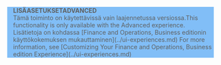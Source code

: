 <blockquote STYLE="background: #81BEF7;border-left:None"><span data-ttu-id="81213-101"><b>LISÄASETUKSET</b></span><span class="sxs-lookup"><span data-stu-id="81213-101"><b>ADVANCED</b></span></span><br /><span data-ttu-id="81213-102">Tämä toiminto on käytettävissä vain laajennetussa versiossa.</span><span class="sxs-lookup"><span data-stu-id="81213-102">This functionality is only available with the Advanced experience.</span></span> <span data-ttu-id="81213-103">Lisätietoja on kohdassa [Finance and Operations, Business editionin käyttökokemuksen mukauttaminen](../ui-experiences.md) </span><span class="sxs-lookup"><span data-stu-id="81213-103">For more information, see [Customizing Your Finance and Operations, Business edition  Experience](../ui-experiences.md) </span></span></blockquote>
